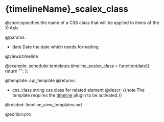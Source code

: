 {timelineName}_scalex_class
=============

@short:specifies the name of a CSS class that will be applied to items of the X-Axis
	

@params:
- date	Date 	the date which needs formatting

@views:timeline

@example:
scheduler.templates.timeline_scalex_class = function(date){
	return "";
};

@template:	api_template
@returns:
- css_class    string     css class for related element
@descr:
{{note The template requires the [timeline](extensions_list.md#timeline) plugin to be activated.}}

@related:
	timeline_view_templates.md

@edition:pro
